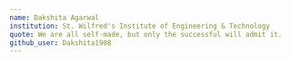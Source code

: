 ```yaml
---
name: Dakshita Agarwal
institution: St. Wilfred's Institute of Engineering & Technology
quote: We are all self-made, but only the successful will admit it.
github_user: Dakshita1908
---
```

